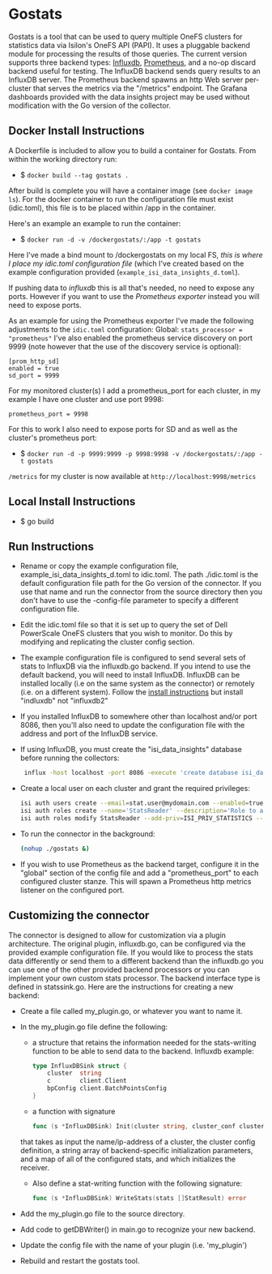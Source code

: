 # Gostats

Gostats is a tool that can be used to query multiple OneFS clusters for statistics data via Isilon's OneFS API (PAPI). It uses a pluggable backend module for processing the results of those queries.
The current version supports three backend types: [Influxdb](https://www.influxdata.com/), [Prometheus](https://prometheus.io/), and a no-op discard backend useful for testing.
The InfluxDB backend sends query results to an InfluxDB server. The Prometheus backend spawns an http Web server per-cluster that serves the metrics via the "/metrics" endpoint.
The Grafana dashboards provided with the data insights project may be used without modification with the Go version of the collector.

## Docker Install Instructions

A Dockerfile is included to allow you to build a container for Gostats. From within the working directory run:
* $ `docker build --tag gostats .`

After build is complete you will have a container image (see `docker image ls`). For the docker container to run the configuration file must exist (idic.toml), this file is to be placed within /app in the container. 

Here's an example an example to run the container:
* $ `docker run -d -v /dockergostats/:/app -t gostats`

Here I've made a bind mount to /dockergostats on my local FS, *this is where I place my idic.toml configuration file* (which I've created based on the example configuration provided (`example_isi_data_insights_d.toml`).

If pushing data to *influxdb* this is all that's needed, no need to expose any ports. However if you want to use the *Prometheus exporter* instead you will need to expose ports.

As an example for using the Prometheus exporter I've made the following adjustments to the `idic.toml` configuration:
Global:
`stats_processor = "prometheus"`
I've also enabled the prometheus service discovery on port 9999 (note however that the use of the discovery service is optional):
```
[prom_http_sd]
enabled = true
sd_port = 9999
```

For my monitored cluster(s) I add a prometheus_port for each cluster, in my example I have one cluster and use port 9998:

`prometheus_port = 9998`

For this to work I also need to expose ports for SD and as well as the cluster's prometheus port:
* $ `docker run -d -p 9999:9999 -p 9998:9998 -v /dockergostats/:/app -t gostats`

`/metrics` for my cluster is now available at  `http://localhost:9998/metrics`

## Local Install Instructions

* $ go build

## Run Instructions

* Rename or copy the example configuration file, example_isi_data_insights_d.toml to idic.toml. The path ./idic.toml is the default configuration file path for the Go version of the connector. If you use that name and run the connector from the source directory then you don't have to use the -config-file parameter to specify a different configuration file.
* Edit the idic.toml file so that it is set up to query the set of Dell PowerScale OneFS clusters that you wish to monitor. Do this by modifying and replicating the cluster config section.
* The example configuration file is configured to send several sets of stats to InfluxDB via the influxdb.go backend. If you intend to use the default backend, you will need to install InfluxDB. InfluxDB can be installed locally (i.e on the same system as the connector) or remotely (i.e. on a different system). Follow the [install instructions](https://portal.influxdata.com/downloads/) but install "indluxdb" not "influxdb2"

* If you installed InfluxDB to somewhere other than localhost and/or port 8086, then you'll also need to update the configuration file with the address and port of the InfluxDB service.
* If using InfluxDB, you must create the "isi_data_insights" database before running the collectors:

    ```sh
     influx -host localhost -port 8086 -execute 'create database isi_data_insights'
     ```

* Create a local user on each cluster and grant the required privileges:

    ```sh
    isi auth users create --email=stat.user@mydomain.com --enabled=true --name=statsreader --password='s3kret_pass'
    isi auth roles create --name='StatsReader' --description='Role to allow reading of statistics via PAPI'
    isi auth roles modify StatsReader --add-priv=ISI_PRIV_STATISTICS --add-priv-ro=ISI_PRIV_LOGIN_PAPI --add-user=statsreader
    ```

* To run the connector in the background:

    ```sh
    (nohup ./gostats &)
    ```

* If you wish to use Prometheus as the backend target, configure it in the "global" section of the config file and add a "prometheus_port" to each configured cluster stanze. This will spawn a Prometheus http metrics listener on the configured port.
  
## Customizing the connector

The connector is designed to allow for customization via a plugin architecture. The original plugin, influxdb.go, can be configured via the provided example configuration file. If you would like to process the stats data differently or send them to a different backend than the influxdb.go you can use one of the other provided backend processors or you can implement your own custom stats processor. The backend interface type is defined in statssink.go. Here are the instructions for creating a new backend:

* Create a file called my_plugin.go, or whatever you want to name it.
* In the my_plugin.go file define the following:
  * a structure that retains the information needed for the stats-writing function to be able to send data to the backend. Influxdb example:

    ```go
    type InfluxDBSink struct {
        cluster  string
        c        client.Client
        bpConfig client.BatchPointsConfig
    }
    ```

  * a function with signature

    ```go
    func (s *InfluxDBSink) Init(cluster string, cluster_conf clusterConf, args []string, sg map[string]statDetail) error
    ```

  that takes as input the name/ip-address of a cluster, the cluster config definition, a string array of backend-specific initialization parameters, and a map of all of the configured stats, and which initializes the receiver.
  * Also define a stat-writing function with the following signature:

    ```go
    func (s *InfluxDBSink) WriteStats(stats []StatResult) error
    ```

* Add the my_plugin.go file to the source directory.
* Add code to getDBWriter() in main.go to recognize your new backend.
* Update the config file with the name of your plugin (i.e. 'my_plugin')
* Rebuild and restart the gostats tool.
